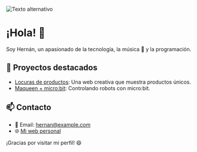 ![Texto alternativo](Banner_Hernán_Olmeda.png)

# ¡Hola! 👋

Soy Hernán, un apasionado de la tecnología, la música 🎺 y la programación.

## 🚀 Proyectos destacados
- [Locuras de productos](https://www.locurasdeproductos.es): Una web creativa que muestra productos únicos.
- [Maqueen + micro:bit](https://github.com/hernan-dev/maqueen-project): Controlando robots con micro:bit.

## 📫 Contacto
- 📧 Email: hernan@example.com
- 🌐 [Mi web personal](https://hernan.dev)

¡Gracias por visitar mi perfil! 😄
